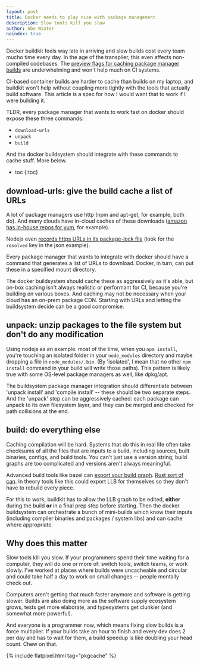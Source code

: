 ```yaml
---
layout: post
title: Docker needs to play nice with package management
description: Slow tools kill you slow
author: Abe Winter
noindex: true
---
```


Docker buildkit feels way late in arriving and slow builds cost every team mucho time every day. In the age of the transpiler, this even affects non-compiled codebases. The [preview flags for caching package manager builds](https://github.com/moby/buildkit/blob/50a406ae09643ca8711a5d1330172dc3ebd7fb53/frontend/dockerfile/docs/experimental.md#run---mounttypecache) are underwhelming and won't help much on CI systems.

CI-based container builds are harder to cache than builds on my laptop, and buildkit won't help without coupling more tightly with the tools that actually build software. This article is a spec for how I would want that to work if I were building it.

TLDR, every package manager that wants to work fast on docker should expose these three commands:

* `download-urls`
* `unpack`
* `build`

And the docker buildsystem should integrate with these commands to cache stuff. More below.

* toc
{:toc}

## download-urls: give the build cache a list of URLs

A lot of package managers use http (npm and apt-get, for example, both do). And many clouds have in-cloud caches of these downloads ([amazon has in-house repos for yum](https://docs.aws.amazon.com/AWSEC2/latest/UserGuide/add-repositories.html), for example).

Nodejs even [records https URLs in its package-lock file](https://docs.npmjs.com/files/package-locks) (look for the `resolved` key in the json example).

Every package manager that wants to integrate with docker should have a command that generates a list of URLs to download. Docker, in turn, can put these in a specified mount directory.

The docker buildsystem should cache these as aggressively as it's able, but on-box caching isn't always realistic or performant for CI, because you're building on various boxes. And caching may not be necessary when your cloud has an on-prem package CDN. Starting with URLs and letting the buildsystem decide can be a good compromise.

## unpack: unzip packages to the file system but don't do any modification

Using nodejs as an example: most of the time, when you `npm install`, you're touching an isolated folder in your `node_modules` directory and maybe dropping a file in `node_modules/.bin`. (By 'isolated', I mean that no other `npm install` command in your build will write those paths). This pattern is likely true with some OS-level package managers as well, like dpkg/apt.

The buildsystem package manager integration should differentiate between 'unpack install' and 'compile install' -- these should be two separate steps. And the 'unpack' step can be aggressively cached: each package can unpack to its own filesystem layer, and they can be merged and checked for path collisions at the end.

## build: do everything else

Caching compilation will be hard. Systems that do this in real life often take checksums of all the files that are inputs to a build, including sources, built binaries, configs, and build tools. You can't just use a version string; build graphs are too complicated and versions aren't always meaningful.

Advanced build tools like bazel can [export your build graph](https://blog.bazel.build/2015/06/17/visualize-your-build.html). [Rust sort of can](https://github.com/kbknapp/cargo-graph). In theory tools like this could export LLB for themselves so they don't have to rebuild every piece.

For this to work, buildkit has to allow the LLB graph to be edited, **either** during the build **or** in a final prep step before starting. Then the docker buildsystem can orchestrate a bunch of mini-builds which know their inputs (including compiler binaries and packages / system libs) and can cache where appropriate.

## Why does this matter

Slow tools kill you slow. If your programmers spend their time waiting for a computer, they will do one or more of: switch tools, switch teams, or work slowly. I've worked at places where builds were uncacheable and circular and could take half a day to work on small changes -- people mentally check out.

Computers aren't getting that much faster anymore and software is getting slower. Builds are also doing more as the software supply ecosystem grows, tests get more elaborate, and typesystems get clunkier (and somewhat more powerful).

And everyone is a programmer now, which means fixing slow builds is a force multiplier. If your builds take an hour to finish and every dev does 2 per day and has to wait for them, a build speedup is like doubling your head count. Chew on that.

{% include flatpixel.html tag="pkgcache" %}
